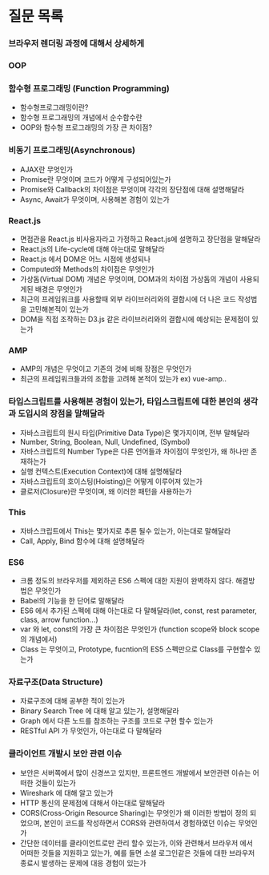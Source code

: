 # 질문 목록

### 브라우저 렌더링 과정에 대해서 상세하게

### OOP

### 함수형 프로그래밍 (Function Programming)
- 함수형프로그래밍이란?
- 함수형 프로그래밍의 개념에서 순수함수란
- OOP와 함수형 프로그래밍의 가장 큰 차이점?

### 비동기 프로그래밍(Asynchronous)
- AJAX란 무엇인가
- Promise란 무엇이며 코드가 어떻게 구성되어있는가
- Promise와 Callback의 차이점은 무엇이며 각각의 장단점에 대해 설명해달라
- Async, Await가 무엇이며, 사용해본 경험이 있는가

### React.js
- 면접관을 React.js 비사용자라고 가정하고 React.js에 설명하고 장단점을 말해달라
- React.js의 Life-cycle에 대해 아는대로 말해달라
- React.js 에서 DOM은 어느 시점에 생성되나
- Computed와 Methods의 차이점은 무엇인가
- 가상돔(Virtual DOM) 개념은 무엇이며, DOM과의 차이점 가상돔의 개념이 사용되게된 배경은 무엇인가
- 최근의 프레임워크를 사용할때 외부 라이브러리와의 결합시에 더 나은 코드 작성법을 고민해본적이 있는가
- DOM을 직접 조작하는 D3.js 같은 라이브러리와의 결합시에 예상되는 문제점이 있는가

### AMP
- AMP의 개념은 무엇이고 기존의 것에 비해 장점은 무엇인가
- 최근의 프레임워크들과의 조합을 고려해 본적이 있는가 ex) vue-amp..

### 타입스크립트를 사용해본 경험이 있는가, 타입스크립트에 대한 본인의 생각과 도입시의 장점을 말해달라
- 자바스크립트의 원시 타입(Primitive Data Type)은 몇가지이며, 전부 말해달라
- Number, String, Boolean, Null, Undefined, (Symbol)
- 자바스크립트의 Number Type은 다른 언어들과 차이점이 무엇인가, 왜 하나만 존재하는가
- 실행 컨텍스트(Execution Context)에 대해 설명해달라
- 자바스크립트의 호이스팅(Hoisting)은 어떻게 이루어져 있는가
- 클로저(Closure)란 무엇이며, 왜 이러한 패턴을 사용하는가
### This
- 자바스크립트에서 This는 몇가지로 추론 될수 있는가, 아는대로 말해달라
- Call, Apply, Bind 함수에 대해 설명해달라

### ES6
- 크롬 정도의 브라우저를 제외하곤 ES6 스펙에 대한 지원이 완벽하지 않다. 해결방법은 무엇인가
- Babel의 기능을 한 단어로 말해달라
- ES6 에서 추가된 스펙에 대해 아는대로 다 말해달라(let, const, rest parameter, class, arrow function...)
- var 와 let, const의 가장 큰 차이점은 무엇인가 (function scope와 block scope의 개념에서)
- Class 는 무엇이고, Prototype, fucntion의 ES5 스펙만으로 Class를 구현할수 있는가

### 자료구조(Data Structure)
- 자료구조에 대해 공부한 적이 있는가
- Binary Search Tree 에 대해 알고 있는가, 설명해달라
- Graph 에서 다른 노드를 참조하는 구조를 코드로 구현 할수 있는가
- RESTful API 가 무엇인가, 아는대로 다 말해달라

### 클라이언트 개발시 보안 관련 이슈
- 보안은 서버쪽에서 많이 신경쓰고 있지만, 프론트엔드 개발에서 보안관련 이슈는 어떠한 것들이 있는가
- Wireshark 에 대해 알고 있는가
- HTTP 통신의 문제점에 대해서 아는대로 말해달라
- CORS(Cross-Origin Resource Sharing)는 무엇인가 왜 이러한 방법이 정의 되었으며, 본인이 코드를 작성하면서 CORS와 관련하여서 경험하였던 이슈는 무엇인가
- 간단한 데이터를 클라이언트로만 관리 할수 있는가, 이와 관련해서 브라우저 에서 어떠한 것들을 지원하고 있는가, 예를 들면 소셜 로그인같은 것들에 대한 브라우저 종료시 발생하는 문제에 대응 경험이 있는가